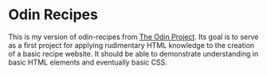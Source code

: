 # Odin Recipes

This is my version of odin-recipes from [The Odin Project](https://www.theodinproject.com/). Its goal is to serve as a first project for applying rudimentary HTML knowledge to the creation of a basic recipe website. It should be able to demonstrate understanding in basic HTML elements and eventually basic CSS.